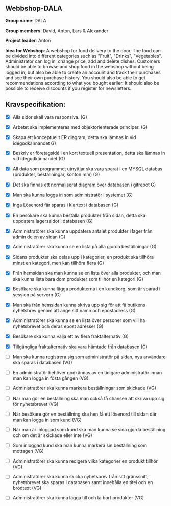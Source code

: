 ## Webbshop-DALA

__Group name__: DALA

__Group members__: David, Anton, Lars & Alexander

__Project leader__: Anton

__Idea for Webshop__: A webshop for food delivery to the door. The food can be divided into different categories such as "Fruit", "Drinks", "Vegetables". Administrator can log in, change price, add and delete dishes. Customers should be able to browse and shop food in the webshop without being logged in, but also be able to create an account and track their purchases and see their own purchase history. You should also be able to get recommendations according to what you bought earlier. It should also be possible to receive discounts if you register for newsletters.

## Kravspecifikation:
- [x] Alla sidor skall vara responsiva. (G)
- [x] Arbetet ska implementeras med objektorienterade principer. (G)
- [x] Skapa ett konceptuellt ER diagram, detta ska lämnas in vid idégodkännandet G)
- [x] Beskriv er företagsidé i en kort textuell presentation, detta ska lämnas in vid idégodkännandet (G)
- [x] All data som programmet utnyttjar ska vara sparat i en MYSQL databas (produkter, beställningar, konton mm) (G)
- [x] Det ska ﬁnnas ett normaliserat diagram över databasen i gitrepot G)
- [x] Man ska kunna logga in som administratör i systemet (G)
- [x] Inga Lösenord får sparas i klartext i databasen (G)
- [x] En besökare ska kunna beställa produkter från sidan, detta ska uppdatera lagersaldot i databasen (G)
- [x] Administratörer ska kunna uppdatera antalet produkter i lager från admin delen av sidan (G)
- [x] Administratörer ska kunna se en lista på alla gjorda beställningar (G)
- [x] Sidans produkter ska delas upp i kategorier, en produkt ska tillhöra minst en kategori, men kan tillhöra ﬂera (G)
- [x] Från hemsidan ska man kunna se en lista över alla produkter, och man ska kunna lista bara dom produkter som tillhör en kategori (G)
- [x] Besökare ska kunna lägga produkterna i en kundkorg, som är sparad i session på servern (G)
- [x] Man ska från hemsidan kunna skriva upp sig för att få butikens nyhetsbrev genom att ange sitt namn och epostadress (G)
- [x] Administratörer ska kunna se en lista över personer som vill ha nyhetsbrevet och deras epost adresser (G)
- [x] Besökare ska kunna välja ett av ﬂera fraktalternativ (G)
- [x] Tillgängliga fraktalternativ ska vara hämtade från databasen (G)

- [ ] Man ska kunna registrera sig som administratör på sidan, nya användare ska sparas i databasen (VG)
- [ ] En administratör behöver godkännas av en tidigare administratör innan man kan logga in fösta gången (VG)
- [ ] Administratörer ska kunna markera beställningar som skickade (VG)
- [ ] När man gör en beställning ska man också få chansen att skriva upp sig för nyhetsbrevet (VG)
- [ ] När besökare gör en beställning ska hen få ett lösenord till sidan där man kan logga in som kund (VG)
- [ ] När man är inloggad som kund ska man kunna se sina gjorda beställning och om det är skickade eller inte (VG)
- [ ] Som inloggad kund ska man kunna markera sin beställning som mottagen (VG)
- [ ] Administratörer ska kunna redigera vilka kategorier en produkt tillhör (VG)
- [ ] Administratörer ska kunna skicka nyhetsbrev från sitt gränssnitt, nyhetsbrevet ska sparas i databasen samt innehålla en titel och en brödtext (VG)
- [ ] Administratörer ska kunna lägga till och ta bort produkter (VG)

